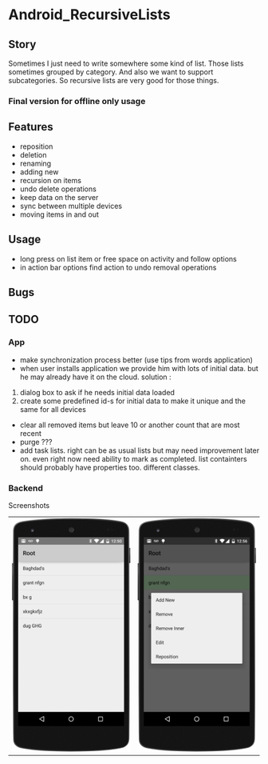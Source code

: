 # Android_RecursiveLists

## Story
Sometimes I just need to write somewhere some kind of list.
Those lists sometimes grouped by category. And also we want to support subcategories. 
So recursive lists are very good for those things.

### Final version for offline only usage

## Features
* reposition
* deletion
* renaming
* adding new
* recursion on items
* undo delete operations
* keep data on the server
* sync between multiple devices
* moving items in and out

## Usage
* long press on list item or free space on activity and follow options
* in action bar options find action to undo removal operations

## Bugs

## TODO

### App
* make synchronization process better (use tips from words application)
* when user installs application we provide him with lots of initial data.
but he may already have it on the cloud. solution :
1) dialog box to ask if he needs initial data loaded
2) create some predefined id-s for initial data to make it unique and the same for all devices
* clear all removed items but leave 10 or another count that are most recent
* purge ???
* add task lists. right can be as usual lists but may need improvement later on.
even right now need ability to mark as completed. list containters should probably have properties too.
different classes.

### Backend



Screenshots

<table>
  <tr>
    <td>
      <img src="https://raw.githubusercontent.com/antoshkaplus/Android_RecursiveLists/master/screenshots/root_list.png" />
    </td>
    <td>
      <img src="https://raw.githubusercontent.com/antoshkaplus/Android_RecursiveLists/master/screenshots/context_menu.png" />
    </td>
  </tr>
</table>
